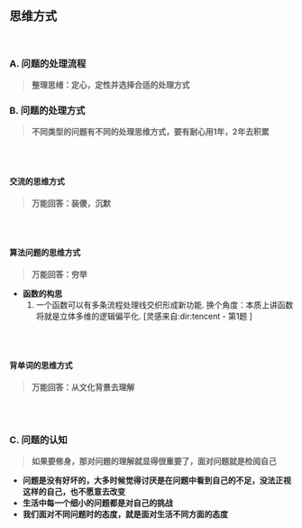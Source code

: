 ## **思维方式**
<br/>

### **A. 问题的处理流程**
> **整理思绪：定心，定性并选择合适的处理方式**


### **B. 问题的处理方式**
> **不同类型的问题有不同的处理思维方式，要有耐心用1年，2年去积累**  

<br/><br/>

#### **交流的思维方式**
> **万能回答：装傻，沉默**

<br/><br/>

#### **算法问题的思维方式**
> **万能回答：穷举**
- **函数的构思**
	1. 一个函数可以有多条流程处理线交织形成新功能. 换个角度：本质上讲函数将就是立体多维的逻辑偏平化. [灵感来自:dir:tencent - 第1题 ]

<br/><br/>

#### **背单词的思维方式**
> **万能回答：从文化背景去理解**  

<br/><br/>

### **C. 问题的认知**
> **如果要修身，那对问题的理解就显得很重要了，面对问题就是检阅自己**
- **问题是没有好坏的，大多时候觉得讨厌是在问题中看到自己的不足，没法正视这样的自己，也不愿意去改变**
- **生活中每一个细小的问题都是对自己的挑战**
- **我们面对不同问题时的态度，就是面对生活不同方面的态度**




